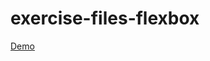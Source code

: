 # exercise-files-flexbox

 <a href="https://faezeh-khd.github.io/exercise-files-flexbox/" target="_blank"> Demo </a>
